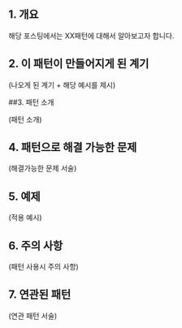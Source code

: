 ## 1. 개요



해당 포스팅에서는 XX패턴에 대해서 알아보고자 합니다.



## 2. 이 패턴이 만들어지게 된 계기



(나오게 된 계기 + 해당 예시를 제시)



##3. 패턴 소개 



(패턴 소개)



## 4. 패턴으로 해결 가능한 문제



(해결가능한 문제 서술)



## 5. 예제



(적용 예시)



## 6. 주의 사항



(패턴 사용시 주의 사항)



## 7. 연관된 패턴



(연관 패턴 서술)